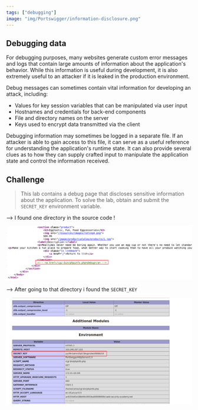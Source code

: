 ```yaml
---
tags: ["debugging"]
image: "img/Portswigger/information-disclosure.png"
---
```


## Debugging data

For debugging purposes, many websites generate custom error messages and logs that contain large amounts of information about the application's behavior. While this information is useful during development, it is also extremely useful to an attacker if it is leaked in the production environment.

Debug messages can sometimes contain vital information for developing an attack, including:

- Values for key session variables that can be manipulated via user input
- Hostnames and credentials for back-end components
- File and directory names on the server
- Keys used to encrypt data transmitted via the client

Debugging information may sometimes be logged in a separate file. If an attacker is able to gain access to this file, it can serve as a useful reference for understanding the application's runtime state. It can also provide several clues as to how they can supply crafted input to manipulate the application state and control the information received.

## Challenge

> This lab contains a debug page that discloses sensitive information about the application. To solve the lab, obtain and submit the `SECRET_KEY` environment variable.

--> I found one directory in the source code !

![](Attachments/Pastedimage20220123120346.png)

--> After going to that directory i found the `SECRET_KEY`

![](Attachments/Pastedimage20220123120317.png)

